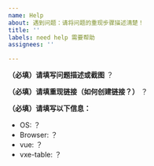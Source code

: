 ```yaml
---
name: Help
about: 遇到问题：请将问题的重现步骤描述清楚！
title: ''
labels: need help 需要帮助
assignees: ''

---
```


**（必填）请填写问题描述或截图**
？

**（必填）请填重现链接（如何创建链接？）**
？

**（必填）请填写以下信息：**

- OS: ？
- Browser: ？
- vue: ？
- vxe-table: ？
